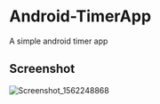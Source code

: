 # Android-TimerApp
A simple android timer app


## Screenshot
![Screenshot_1562248868](https://user-images.githubusercontent.com/52445204/60672606-18263f00-9e76-11e9-8fcc-695661f04482.png)
